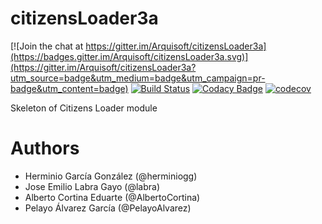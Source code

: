 # citizensLoader3a

[![Join the chat at https://gitter.im/Arquisoft/citizensLoader3a](https://badges.gitter.im/Arquisoft/citizensLoader3a.svg)](https://gitter.im/Arquisoft/citizensLoader3a?utm_source=badge&utm_medium=badge&utm_campaign=pr-badge&utm_content=badge)
[![Build Status](https://travis-ci.org/Arquisoft/citizensLoader3a.svg?branch=master)](https://travis-ci.org/Arquisoft/citizensLoader3a)
[![Codacy Badge](https://api.codacy.com/project/badge/Grade/e680327c40a44a6b8378a8171066e341)](https://www.codacy.com/app/jelabra/citizensLoader3a?utm_source=github.com&utm_medium=referral&utm_content=Arquisoft/citizensLoader3a&utm_campaign=badger)
[![codecov](https://codecov.io/gh/Arquisoft/citizensLoader3a/branch/master/graph/badge.svg)](https://codecov.io/gh/Arquisoft/citizensLoader3a)

Skeleton of Citizens Loader module

# Authors

* Herminio García González (@herminiogg)
* Jose Emilio Labra Gayo (@labra)
* Alberto Cortina Eduarte (@AlbertoCortina)
* Pelayo Álvarez García (@PelayoAlvarez)
